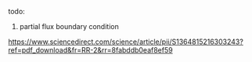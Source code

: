 todo:
1. partial flux boundary condition


https://www.sciencedirect.com/science/article/pii/S1364815216303243?ref=pdf_download&fr=RR-2&rr=8fabddb0eaf8ef59